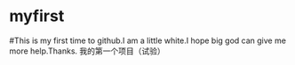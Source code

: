 # myfirst
#This is my first time to github.I am a little white.I hope big god can give me more help.Thanks.
我的第一个项目（试验）
